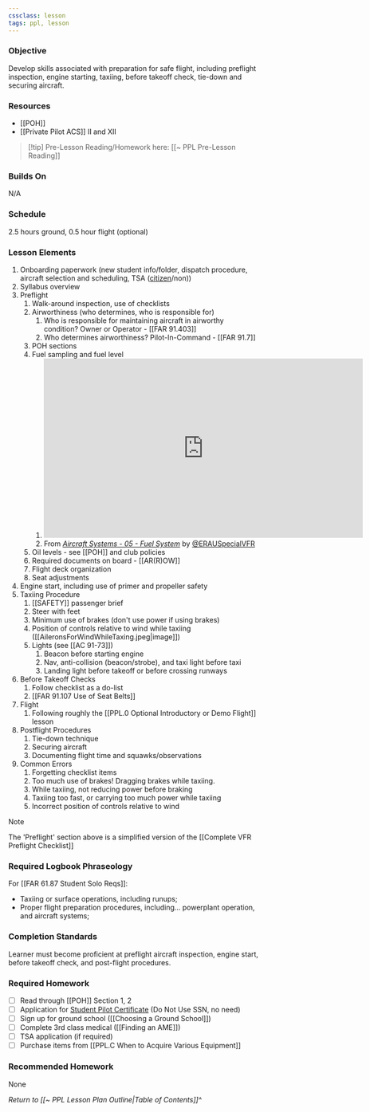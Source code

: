 ```yaml
---
cssclass: lesson
tags: ppl, lesson
---
```

### Objective
Develop skills associated with preparation for safe flight, including preflight inspection, engine starting, taxiing, before takeoff check, tie-down and securing aircraft.

### Resources
- [[POH]]
- [[Private Pilot ACS]] II and XII

> [!tip] Pre-Lesson Reading/Homework here: [[~ PPL Pre-Lesson Reading]]

### Builds On
N/A

### Schedule
2.5 hours ground, 0.5 hour flight (optional)

### Lesson Elements
1. Onboarding paperwork (new student info/folder, dispatch procedure, aircraft selection and scheduling, TSA ([citizen](https://www.aopa.org/advocacy/pilots/alien-flight-training-program/us-citizens-seeking-flight-training)/non))
2. Syllabus overview
3. Preflight
	1. Walk-around inspection, use of checklists
	2. Airworthiness (who determines, who is responsible for)
		1. Who is responsible for maintaining aircraft in airworthy condition? Owner or Operator - [[FAR 91.403]]
		2. Who determines airworthiness? Pilot-In-Command - [[FAR 91.7]]
	3. POH sections
	4. Fuel sampling and fuel level
		1. <iframe id="ytplayer" type="text/html" width="640" height="360" src="https://youtube.com/embed/rya4YFDpsPs?start=193"  frameborder="0"></iframe>
		1. From *[Aircraft Systems - 05 - Fuel System](https://www.youtube.com/watch?v=rya4YFDpsPs)* by [@ERAUSpecialVFR](https://www.youtube.com/@ERAUSpecialVFR)
	5. Oil levels - see [[POH]] and club policies
	6. Required documents on board - [[AR(R)OW]]
	7. Flight deck organization
	8. Seat adjustments
4. Engine start, including use of primer and propeller safety
5. Taxiing Procedure
	1. [[SAFETY]] passenger brief
	2. Steer with feet
	3. Minimum use of brakes (don't use power if using brakes)
	4. Position of controls relative to wind while taxiing ([[AileronsForWindWhileTaxing.jpeg|image]])
	5. Lights (see [[AC 91-73]])
		1. Beacon before starting engine
		2. Nav, anti-collision (beacon/strobe), and taxi light before taxi
		3. Landing light before takeoff or before crossing runways
6. Before Takeoff Checks
	1. Follow checklist as a do-list
	2. [[FAR 91.107 Use of Seat Belts]]
7. Flight
	1. Following roughly the [[PPL.0 Optional Introductory or Demo Flight]] lesson
8. Postflight Procedures
	1. Tie-down technique
	3. Securing aircraft
	4. Documenting flight time and squawks/observations
9. Common Errors
	1. Forgetting checklist items
	2. Too much use of brakes! Dragging brakes while taxiing.
	3. While taxiing, not reducing power before braking
	4. Taxiing too fast, or carrying too much power while taxiing
	5. Incorrect position of controls relative to wind

> [!note]
> The 'Preflight' section above is a simplified version of the [[Complete VFR Preflight Checklist]]
> 

### Required Logbook Phraseology
For [[FAR 61.87 Student Solo Reqs]]: 
- Taxiing or surface operations, including runups;
- Proper flight preparation procedures, including... powerplant operation, and aircraft systems;

### Completion Standards
Learner must become proficient at preflight aircraft inspection, engine start, before takeoff check, and post-flight procedures.

### Required Homework
- [ ] Read through [[POH]] Section 1, 2
- [ ] Application for [Student Pilot Certificate](https://iacra.faa.gov/IACRA/Default.aspx) (Do Not Use SSN, no need)
- [ ] Sign up for ground school ([[Choosing a Ground School]])
- [ ] Complete 3rd class medical ([[Finding an AME]])
- [ ] TSA application (if required)
- [ ] Purchase items from [[PPL.C When to Acquire Various Equipment]]

### Recommended Homework
None

*Return to [[~ PPL Lesson Plan Outline|Table of Contents]]^*